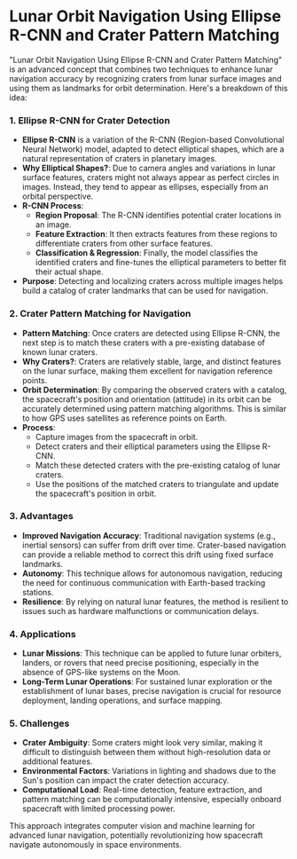 # Lunar Orbit Navigation Using Ellipse R-CNN and Crater Pattern Matching

"Lunar Orbit Navigation Using Ellipse R-CNN and Crater Pattern Matching" is an advanced concept that combines two techniques to enhance lunar navigation accuracy by recognizing craters from lunar surface images and using them as landmarks for orbit determination. Here's a breakdown of this idea:

### 1. **Ellipse R-CNN for Crater Detection**
   - **Ellipse R-CNN** is a variation of the R-CNN (Region-based Convolutional Neural Network) model, adapted to detect elliptical shapes, which are a natural representation of craters in planetary images.
   - **Why Elliptical Shapes?**: Due to camera angles and variations in lunar surface features, craters might not always appear as perfect circles in images. Instead, they tend to appear as ellipses, especially from an orbital perspective.
   - **R-CNN Process**:
     - **Region Proposal**: The R-CNN identifies potential crater locations in an image.
     - **Feature Extraction**: It then extracts features from these regions to differentiate craters from other surface features.
     - **Classification & Regression**: Finally, the model classifies the identified craters and fine-tunes the elliptical parameters to better fit their actual shape.
   - **Purpose**: Detecting and localizing craters across multiple images helps build a catalog of crater landmarks that can be used for navigation.

### 2. **Crater Pattern Matching for Navigation**
   - **Pattern Matching**: Once craters are detected using Ellipse R-CNN, the next step is to match these craters with a pre-existing database of known lunar craters. 
   - **Why Craters?**: Craters are relatively stable, large, and distinct features on the lunar surface, making them excellent for navigation reference points.
   - **Orbit Determination**: By comparing the observed craters with a catalog, the spacecraft's position and orientation (attitude) in its orbit can be accurately determined using pattern matching algorithms. This is similar to how GPS uses satellites as reference points on Earth.
   - **Process**:
     - Capture images from the spacecraft in orbit.
     - Detect craters and their elliptical parameters using the Ellipse R-CNN.
     - Match these detected craters with the pre-existing catalog of lunar craters.
     - Use the positions of the matched craters to triangulate and update the spacecraft's position in orbit.

### 3. **Advantages**
   - **Improved Navigation Accuracy**: Traditional navigation systems (e.g., inertial sensors) can suffer from drift over time. Crater-based navigation can provide a reliable method to correct this drift using fixed surface landmarks.
   - **Autonomy**: This technique allows for autonomous navigation, reducing the need for continuous communication with Earth-based tracking stations.
   - **Resilience**: By relying on natural lunar features, the method is resilient to issues such as hardware malfunctions or communication delays.

### 4. **Applications**
   - **Lunar Missions**: This technique can be applied to future lunar orbiters, landers, or rovers that need precise positioning, especially in the absence of GPS-like systems on the Moon.
   - **Long-Term Lunar Operations**: For sustained lunar exploration or the establishment of lunar bases, precise navigation is crucial for resource deployment, landing operations, and surface mapping.

### 5. **Challenges**
   - **Crater Ambiguity**: Some craters might look very similar, making it difficult to distinguish between them without high-resolution data or additional features.
   - **Environmental Factors**: Variations in lighting and shadows due to the Sun's position can impact the crater detection accuracy.
   - **Computational Load**: Real-time detection, feature extraction, and pattern matching can be computationally intensive, especially onboard spacecraft with limited processing power.

This approach integrates computer vision and machine learning for advanced lunar navigation, potentially revolutionizing how spacecraft navigate autonomously in space environments.

